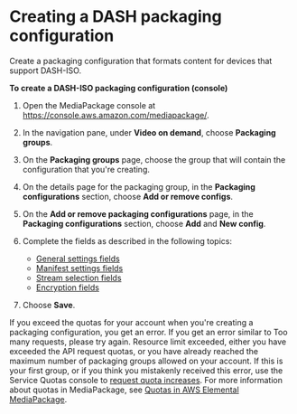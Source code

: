 # Creating a DASH packaging configuration<a name="pkg-cfig-create-dash"></a>

Create a packaging configuration that formats content for devices that support DASH\-ISO\.

**To create a DASH\-ISO packaging configuration \(console\)**

1. Open the MediaPackage console at [https://console\.aws\.amazon\.com/mediapackage/](https://console.aws.amazon.com/mediapackage/)\.

1. In the navigation pane, under **Video on demand**, choose **Packaging groups**\.

1. On the **Packaging groups** page, choose the group that will contain the configuration that you're creating\.

1. On the details page for the packaging group, in the **Packaging configurations** section, choose **Add or remove configs**\.

1. On the **Add or remove packaging configurations** page, in the **Packaging configurations** section, choose **Add** and **New config**\.

1. Complete the fields as described in the following topics:
   + [General settings fields](cfigs-dash-new.md)
   + [Manifest settings fields](cfigs-dash-manset.md)
   + [Stream selection fields](cfigs-dash-include-streams.md)
   + [Encryption fields](cfigs-dash-encryption.md)

1. Choose **Save**\.

If you exceed the quotas for your account when you're creating a packaging configuration, you get an error\. If you get an error similar to Too many requests, please try again\. Resource limit exceeded, either you have exceeded the API request quotas, or you have already reached the maximum number of packaging groups allowed on your account\. If this is your first group, or if you think you mistakenly received this error, use the Service Quotas console to [request quota increases](https://console.aws.amazon.com/servicequotas/home?region=us-east-1#!/services/mediapackage/quotas)\. For more information about quotas in MediaPackage, see [Quotas in AWS Elemental MediaPackage](quotas.md)\.